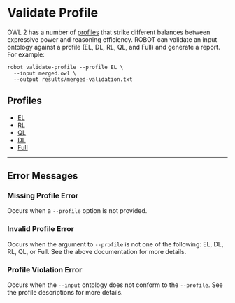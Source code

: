 # Validate Profile

OWL 2 has a number of <a href="https://www.w3.org/TR/owl2-profiles/" target="_blank">profiles</a> that strike different balances between expressive power and reasoning efficiency. ROBOT can validate an input ontology against a profile (EL, DL, RL, QL, and Full) and generate a report. For example:

    robot validate-profile --profile EL \
      --input merged.owl \
      --output results/merged-validation.txt

## Profiles

* <a href="https://www.w3.org/2007/OWL/wiki/Primer#OWL_2_EL" target="_blank">EL</a>
* <a href="https://www.w3.org/2007/OWL/wiki/Primer#OWL_2_RL" target="_blank">RL</a>
* <a href="https://www.w3.org/2007/OWL/wiki/Primer#OWL_2_QL">QL</a>
* <a href="https://www.w3.org/2007/OWL/wiki/Primer#OWL_2_DL_and_OWL_2_Full" target="_blank">DL</a>
* <a href="https://www.w3.org/2007/OWL/wiki/Primer#OWL_2_DL_and_OWL_2_Full" target="_blank">Full</a>

---

## Error Messages

### Missing Profile Error

Occurs when a `--profile` option is not provided.

### Invalid Profile Error

Occurs when the argument to `--profile` is not one of the following: EL, DL, RL, QL, or Full. See the above documentation for more details.

### Profile Violation Error

Occurs when the `--input` ontology does not conform to the `--profile`. See the profile descriptions for more details.
